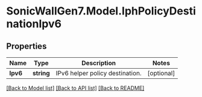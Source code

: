 # SonicWallGen7.Model.IphPolicyDestinationIpv6

## Properties

Name | Type | Description | Notes
------------ | ------------- | ------------- | -------------
**Ipv6** | **string** | IPv6 helper policy destination. | [optional] 

[[Back to Model list]](../README.md#documentation-for-models) [[Back to API list]](../README.md#documentation-for-api-endpoints) [[Back to README]](../README.md)

